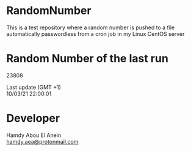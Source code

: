 # RandomNumber    
This is a test repository where a random number is pushed to a file automatically passwordless from a cron job in my Linux CentOS server    
# Random Number of the last run   
23808
      
Last update (GMT +1)    
10/03/21 22:00:01
# Developer    
Hamdy Abou El Anein   
hamdy.aea@protonmail.com
